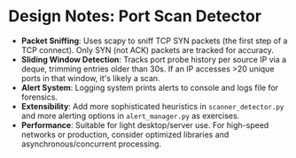 # Design Notes: Port Scan Detector

- **Packet Sniffing**: Uses scapy to sniff TCP SYN packets (the first step of a TCP connect). Only SYN (not ACK) packets are tracked for accuracy.
- **Sliding Window Detection**: Tracks port probe history per source IP via a deque, trimming entries older than 30s. If an IP accesses >20 unique ports in that window, it's likely a scan.
- **Alert System**: Logging system prints alerts to console and logs file for forensics.
- **Extensibility**: Add more sophisticated heuristics in `scanner_detector.py` and more alerting options in `alert_manager.py` as exercises.
- **Performance**: Suitable for light desktop/server use. For high-speed networks or production, consider optimized libraries and asynchronous/concurrent processing.
